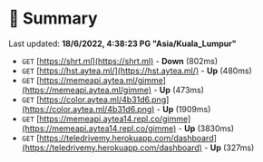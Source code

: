 # 📖 Summary
Last updated: **18/6/2022, 4:38:23 PG "Asia/Kuala_Lumpur"**

- `GET` [https://shrt.ml](https://shrt.ml) - **Down** (802ms)
- `GET` [https://hst.aytea.ml/](https://hst.aytea.ml/) - **Up** (480ms)
- `GET` [https://memeapi.aytea.ml/gimme](https://memeapi.aytea.ml/gimme) - **Up** (473ms)
- `GET` [https://color.aytea.ml/4b31d6.png](https://color.aytea.ml/4b31d6.png) - **Up** (1909ms)
- `GET` [https://memeapi.aytea14.repl.co/gimme](https://memeapi.aytea14.repl.co/gimme) - **Up** (3830ms)
- `GET` [https://teledrivemy.herokuapp.com/dashboard](https://teledrivemy.herokuapp.com/dashboard) - **Up** (327ms)

